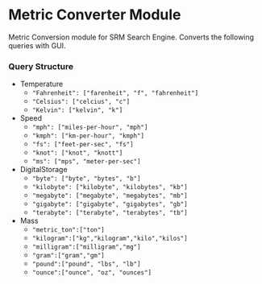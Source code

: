 # Metric Converter Module
Metric Conversion module for SRM Search Engine.
Converts the following queries with GUI.

### Query Structure

- Temperature
  - ``"Fahrenheit": ["farenheit", "f", "fahrenheit"]``
  - ``"Celsius": ["celcius", "c"]``
  - ``"Kelvin": ["kelvin", "k"]``
- Speed
  - ``"mph": ["miles-per-hour", "mph"]``
  - ``"kmph": ["km-per-hour", "kmph"]``
  - ``"fs": ["feet-per-sec", "fs"]``
  - ``"knot": ["knot", "knott"]``
  - ``"ms": ["mps", "meter-per-sec"]``
- DigitalStorage
  - ``"byte": ["byte", "bytes", "b"]``
  - ``"kilobyte": ["kilobyte", "kilobytes", "kb"]``
  - ``"megabyte": ["megabyte", "megabytes", "mb"]``
  - ``"gigabyte": ["gigabyte", "gigabytes", "gb"]``
  - ``"terabyte": ["terabyte", "terabytes", "tb"]``
- Mass
  - ``"metric_ton":["ton"]``
  - ``"kilogram":["kg","kilogram","kilo","kilos"]``
  - ``"milligram":["milligram","mg"]``
  - ``"gram":["gram","gm"]``
  - ``"pound":["pound", "lbs", "lb"]``
  - ``"ounce":["ounce", "oz", "ounces"]``
